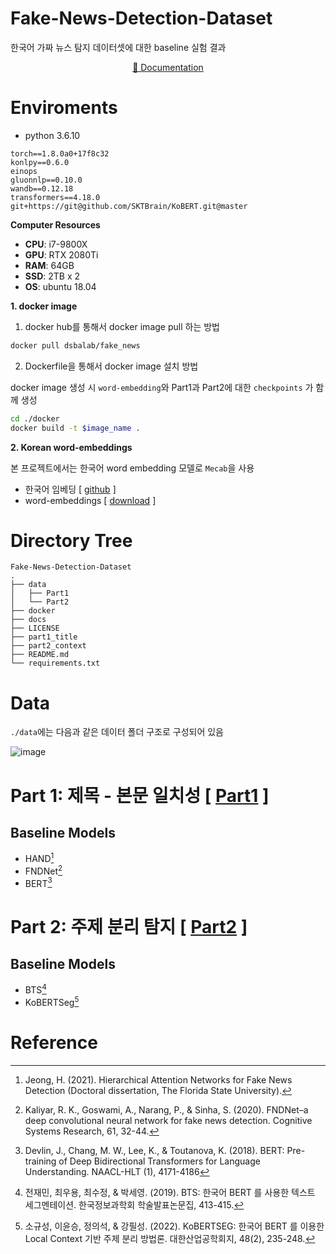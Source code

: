 # Fake-News-Detection-Dataset

한국어 가짜 뉴스 탐지 데이터셋에 대한 baseline 실험 결과

<div align="center">

[📘 Documentation](https://tootouch.github.io/Fake-News-Detection-Dataset/)

</div>

# Enviroments

- python 3.6.10

```
torch==1.8.0a0+17f8c32
konlpy==0.6.0
einops
gluonnlp==0.10.0
wandb==0.12.18
transformers==4.18.0
git+https://git@github.com/SKTBrain/KoBERT.git@master
```


**Computer Resources**
- **CPU**: i7-9800X
- **GPU**: RTX 2080Ti
- **RAM**: 64GB
- **SSD**: 2TB x 2
- **OS**: ubuntu 18.04

**1. docker image**

1. docker hub를 통해서 docker image pull 하는 방법

```bash
docker pull dsbalab/fake_news
```

2. Dockerfile을 통해서 docker image 설치 방법

docker image 생성 시 `word-embedding`와 Part1과 Part2에 대한 `checkpoints` 가 함께 생성

```bash
cd ./docker
docker build -t $image_name .
```


**2. Korean word-embeddings**

본 프로젝트에서는 한국어 word embedding 모델로 `Mecab`을 사용

- 한국어 임베딩 [ [github](https://github.com/ratsgo/embedding) ]
- word-embeddings [ [download](https://drive.google.com/file/d/1FeGIbSz2E1A63JZP_XIxnGaSRt7AhXFf/view) ]


# Directory Tree

```
Fake-News-Detection-Dataset
.
├── data
│   ├── Part1
│   └── Part2
├── docker
├── docs
├── LICENSE
├── part1_title
├── part2_context
├── README.md
└── requirements.txt

```

# Data

`./data`에는 다음과 같은 데이터 폴더 구조로 구성되어 있음

![image](https://user-images.githubusercontent.com/37654013/208360905-da4841f0-27d4-46f5-9e99-2179e9773cb5.png)


# Part 1: 제목 - 본문 일치성 [ [Part1](https://github.com/TooTouch/Fake-News-Detection-Dataset/tree/0bb478f18ad83cec2104a6ff8eebe3ff9f7b4e7a/part1_title) ]

## Baseline Models

- HAND[^1]
- FNDNet[^2]
- BERT[^3]

# Part 2: 주제 분리 탐지 [ [Part2](https://github.com/TooTouch/Fake-News-Detection-Dataset/tree/0bb478f18ad83cec2104a6ff8eebe3ff9f7b4e7a/part2_context) ]
## Baseline Models

- BTS[^4]
- KoBERTSeg[^5]


# Reference

[^1]: Jeong, H. (2021). Hierarchical Attention Networks for Fake News Detection (Doctoral dissertation, The Florida State University).
[^2]: Kaliyar, R. K., Goswami, A., Narang, P., & Sinha, S. (2020). FNDNet–a deep convolutional neural network for fake news detection. Cognitive Systems Research, 61, 32-44.
[^3]: Devlin, J., Chang, M. W., Lee, K., & Toutanova, K. (2018). BERT: Pre-training of Deep Bidirectional Transformers for Language Understanding. NAACL-HLT (1), 4171-4186
[^4]: 전재민, 최우용, 최수정, & 박세영. (2019). BTS: 한국어 BERT 를 사용한 텍스트 세그멘테이션. 한국정보과학회 학술발표논문집, 413-415.
[^5]: 소규성, 이윤승, 정의석, & 강필성. (2022). KoBERTSEG: 한국어 BERT 를 이용한 Local Context 기반 주제 분리 방법론. 대한산업공학회지, 48(2), 235-248. 
